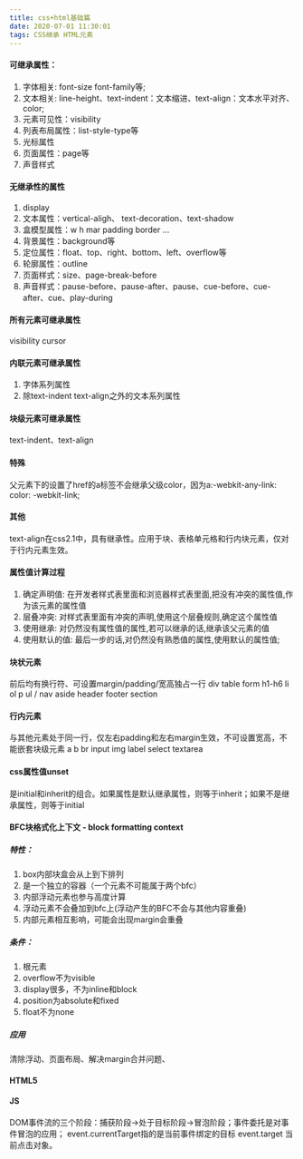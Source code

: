 ```yaml
---
title: css+html基础篇
date: 2020-07-01 11:30:01
tags: CSS继承 HTML元素
---
```

####  可继承属性：
1. 字体相关: font-size font-family等;
2. 文本相关: line-height、text-indent：文本缩进、text-align：文本水平对齐、color;
3. 元素可见性：visibility
4. 列表布局属性：list-style-type等
5. 光标属性
6. 页面属性：page等
7. 声音样式

#### 无继承性的属性
1. display
2. 文本属性：vertical-aligh、 text-decoration、text-shadow
3. 盒模型属性：w h mar padding border ...
4. 背景属性：background等
5. 定位属性：float、top、right、bottom、left、overflow等
6. 轮廓属性：outline
7. 页面样式：size、page-break-before
8. 声音样式：pause-before、pause-after、pause、cue-before、cue-after、cue、play-during
   
#### 所有元素可继承属性
visibility cursor

#### 内联元素可继承属性
1. 字体系列属性
2. 除text-indent text-align之外的文本系列属性

#### 块级元素可继承属性
text-indent、text-align

#### 特殊
父元素下的设置了href的a标签不会继承父级color，因为a:-webkit-any-link: color: -webkit-link;

#### 其他
text-align在css2.1中，具有继承性。应用于块、表格单元格和行内块元素，仅对于行内元素生效。

#### 属性值计算过程
1. 确定声明值:  在开发者样式表里面和浏览器样式表里面,把没有冲突的属性值,作为该元素的属性值
2. 层叠冲突:    对样式表里面有冲突的声明,使用这个层叠规则,确定这个属性值
3. 使用继承:    对仍然没有属性值的属性,若可以继承的话,继承该父元素的值
4. 使用默认的值: 最后一步的话,对仍然没有熟悉值的属性,使用默认的属性值;

#### 块状元素
前后均有换行符、可设置margin/padding/宽高独占一行
div table form h1-h6 li ol p ul / nav aside header footer section 
#### 行内元素
与其他元素处于同一行，仅左右padding和左右margin生效，不可设置宽高，不能嵌套块级元素
a b br input img label select textarea 

#### css属性值unset
是initial和inherit的组合。如果属性是默认继承属性，则等于inherit；如果不是继承属性，则等于initial

#### BFC块格式化上下文 - block formatting context
##### 特性：
1. box内部块盒会从上到下排列
2. 是一个独立的容器（一个元素不可能属于两个bfc）
3. 内部浮动元素也参与高度计算
4. 浮动元素不会叠加到bfc上(浮动产生的BFC不会与其他内容重叠)
5. 内部元素相互影响，可能会出现margin会重叠

##### 条件：

1. 根元素
2. overflow不为visible
3. display很多，不为inline和block
4. position为absolute和fixed
5. float不为none
##### 应用
清除浮动、页面布局、解决margin合并问题、
#### HTML5


#### JS
DOM事件流的三个阶段：捕获阶段->处于目标阶段->冒泡阶段；事件委托是对事件冒泡的应用；
event.currentTarget指的是当前事件绑定的目标 event.target 当前点击对象。


